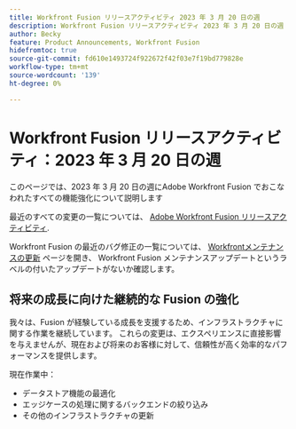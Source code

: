 ```yaml
---
title: Workfront Fusion リリースアクティビティ 2023 年 3 月 20 日の週
description: Workfront Fusion リリースアクティビティ 2023 年 3 月 20 日の週
author: Becky
feature: Product Announcements, Workfront Fusion
hidefromtoc: true
source-git-commit: fd610e1493724f922672f42f03e7f19bd779828e
workflow-type: tm+mt
source-wordcount: '139'
ht-degree: 0%

---
```


# Workfront Fusion リリースアクティビティ：2023 年 3 月 20 日の週

このページでは、2023 年 3 月 20 日の週にAdobe Workfront Fusion でおこなわれたすべての機能強化について説明します

最近のすべての変更の一覧については、 [Adobe Workfront Fusion リリースアクティビティ](../../../product-announcements/product-releases/fusion-release-activity/fusion-release-activity.md).

Workfront Fusion の最近のバグ修正の一覧については、 [Workfrontメンテナンスの更新](https://experienceleague.adobe.com/docs/workfront-known-issues/releases/current-updates.html) ページを開き、 Workfront Fusion メンテナンスアップデートというラベルの付いたアップデートがないか確認します。

## 将来の成長に向けた継続的な Fusion の強化

我々は、Fusion が経験している成長を支援するため、インフラストラクチャに関する作業を継続しています。 これらの変更は、エクスペリエンスに直接影響を与えませんが、現在および将来のお客様に対して、信頼性が高く効率的なパフォーマンスを提供します。

現在作業中：

* データストア機能の最適化
* エッジケースの処理に関するバックエンドの絞り込み
* その他のインフラストラクチャの更新
